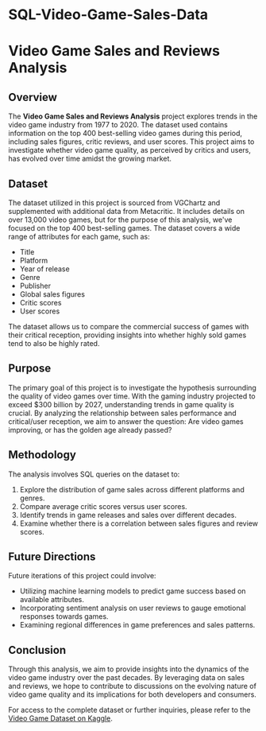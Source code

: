 # SQL-Video-Game-Sales-Data
# Video Game Sales and Reviews Analysis

## Overview
The **Video Game Sales and Reviews Analysis** project explores trends in the video game industry from 1977 to 2020. The dataset used contains information on the top 400 best-selling video games during this period, including sales figures, critic reviews, and user scores. This project aims to investigate whether video game quality, as perceived by critics and users, has evolved over time amidst the growing market.

## Dataset
The dataset utilized in this project is sourced from VGChartz and supplemented with additional data from Metacritic. It includes details on over 13,000 video games, but for the purpose of this analysis, we've focused on the top 400 best-selling games. The dataset covers a wide range of attributes for each game, such as:
- Title
- Platform
- Year of release
- Genre
- Publisher
- Global sales figures
- Critic scores
- User scores

The dataset allows us to compare the commercial success of games with their critical reception, providing insights into whether highly sold games tend to also be highly rated.

## Purpose
The primary goal of this project is to investigate the hypothesis surrounding the quality of video games over time. With the gaming industry projected to exceed $300 billion by 2027, understanding trends in game quality is crucial. By analyzing the relationship between sales performance and critical/user reception, we aim to answer the question: Are video games improving, or has the golden age already passed?

## Methodology
The analysis involves SQL queries on the dataset to:
1. Explore the distribution of game sales across different platforms and genres.
2. Compare average critic scores versus user scores.
3. Identify trends in game releases and sales over different decades.
4. Examine whether there is a correlation between sales figures and review scores.

## Future Directions
Future iterations of this project could involve:
- Utilizing machine learning models to predict game success based on available attributes.
- Incorporating sentiment analysis on user reviews to gauge emotional responses towards games.
- Examining regional differences in game preferences and sales patterns.

## Conclusion
Through this analysis, we aim to provide insights into the dynamics of the video game industry over the past decades. By leveraging data on sales and reviews, we hope to contribute to discussions on the evolving nature of video game quality and its implications for both developers and consumers.

For access to the complete dataset or further inquiries, please refer to the [Video Game Dataset on Kaggle](https://www.kaggle.com/datasets/holmjason2/videogamedata).
